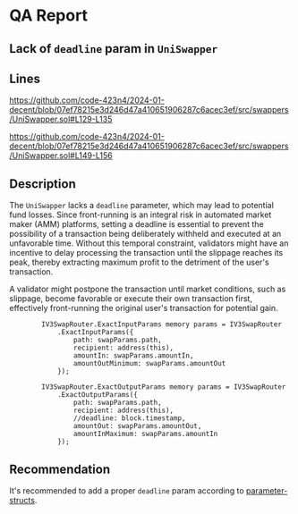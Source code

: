# QA Report

## Lack of `deadline` param in `UniSwapper`

## Lines 
https://github.com/code-423n4/2024-01-decent/blob/07ef78215e3d246d47a410651906287c6acec3ef/src/swappers/UniSwapper.sol#L129-L135

https://github.com/code-423n4/2024-01-decent/blob/07ef78215e3d246d47a410651906287c6acec3ef/src/swappers/UniSwapper.sol#L149-L156

## Description
The `UniSwapper` lacks a `deadline` parameter, which may lead to potential fund losses. Since front-running is an integral risk in automated market maker (AMM) platforms, setting a deadline is essential to prevent the possibility of a transaction being deliberately withheld and executed at an unfavorable time. Without this temporal constraint, validators might have an incentive to delay processing the transaction until the slippage reaches its peak, thereby extracting maximum profit to the detriment of the user's transaction.

A validator might postpone the transaction until market conditions, such as slippage, become favorable or execute their own transaction first, effectively front-running the original user's transaction for potential gain.

```solidity=129
        IV3SwapRouter.ExactInputParams memory params = IV3SwapRouter
            .ExactInputParams({
                path: swapParams.path,
                recipient: address(this),
                amountIn: swapParams.amountIn,
                amountOutMinimum: swapParams.amountOut
            });
```

```solidity=149
        IV3SwapRouter.ExactOutputParams memory params = IV3SwapRouter
            .ExactOutputParams({
                path: swapParams.path,
                recipient: address(this),
                //deadline: block.timestamp,
                amountOut: swapParams.amountOut,
                amountInMaximum: swapParams.amountIn
            });
```

## Recommendation
It's recommended to add a proper `deadline` param according to [parameter-structs](https://docs.uniswap.org/contracts/v3/reference/periphery/interfaces/ISwapRouter#parameter-structs).